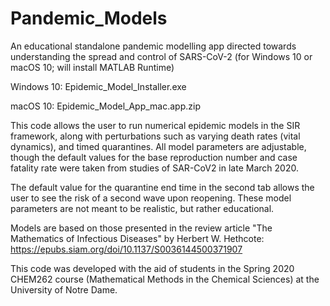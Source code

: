 # Pandemic_Models
An educational standalone pandemic modelling app directed towards understanding the spread and control of SARS-CoV-2 (for Windows 10 or macOS 10; will install MATLAB Runtime)

Windows 10: Epidemic_Model_Installer.exe

macOS 10: Epidemic_Model_App_mac.app.zip

This code allows the user to run numerical epidemic models in the SIR framework, along with perturbations such as varying death rates (vital 
dynamics), and timed quarantines. All model parameters are adjustable, though the default values for the base reproduction number and case fatality rate were taken from studies of SAR-CoV2 in late March 2020.

The default value for the quarantine end time in the second tab allows the user to see the risk of a second wave upon reopening. These model parameters are not meant to be realistic, but rather educational.

Models are based on those presented in the review article "The Mathematics of Infectious Diseases" by Herbert W. Hethcote: https://epubs.siam.org/doi/10.1137/S0036144500371907

This code was developed with the aid of students in the Spring 2020 CHEM262 course (Mathematical Methods in the Chemical Sciences) at the 
University of Notre Dame. 
